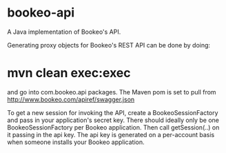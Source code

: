 # bookeo-api
A Java implementation of Bookeo's API.

Generating proxy objects for Bookeo's REST API can be done by doing:

# mvn clean exec:exec

and go into com.bookeo.api packages. The Maven pom is set to pull from http://www.bookeo.com/apiref/swagger.json

To get a new session for invoking the API, create a BookeoSessionFactory and pass in your application's secret key. There
should ideally only be one BookeoSessionFactory per Bookeo application. Then call getSession(..) on it passing in the api key. The api key is generated on a per-account basis when someone installs your Bookeo application.